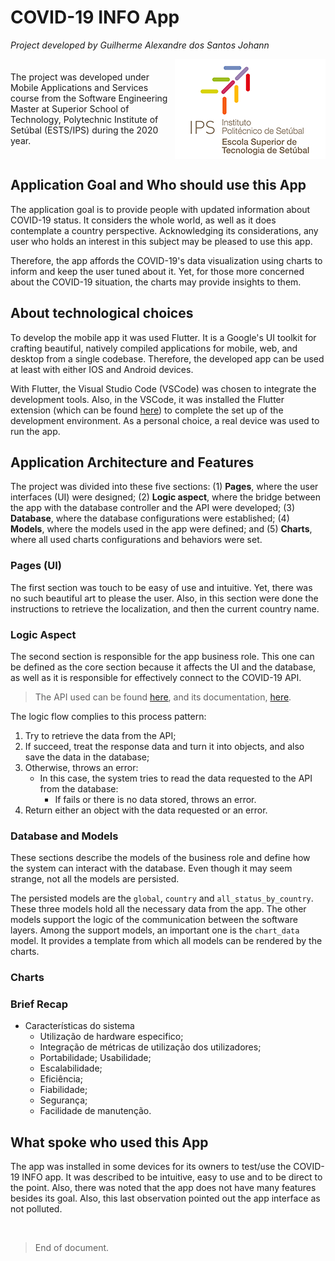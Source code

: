 # COVID-19 INFO App 

<div style="width:100%;">
  <p style="text-align: left;"><i>Project developed by Guilherme Alexandre dos Santos Johann</i></p>
</div>

<div style="display: flex; justify-content: space-around; align-items: center;">
  <p style="max-width:60%;">The project was developed under Mobile Applications and Services course from the Software Engineering Master at Superior School of Technology, Polytechnic Institute of Setúbal (ESTS/IPS) during the 2020 year.</p>
  <img src="https://github.com/gjohann7/covid_info/blob/master/docs/assets/logo-ESTS.png?raw=true" alt="IPS logo">
</div>

## Application Goal and Who should use this App

The application goal is to provide people with updated information about COVID-19
status. It considers the whole world, as well as it does contemplate a country
perspective. Acknowledging its considerations, any user who holds an interest in
this subject may be pleased to use this app.

Therefore, the app affords the COVID-19's data visualization using charts to inform
and keep the user tuned about it. Yet, for those more concerned about the COVID-19
situation, the charts may provide insights to them.

## About technological choices

To develop the mobile app it was used Flutter. It is a Google's UI toolkit for crafting
beautiful, natively compiled applications for mobile, web, and desktop from a single
codebase. Therefore, the developed app can be used at least with either IOS and Android
devices.

With Flutter, the Visual Studio Code (VSCode) was chosen to integrate the development
tools. Also, in the VSCode, it was installed the Flutter extension (which can be found
[here](https://marketplace.visualstudio.com/items?itemName=Dart-Code.flutter)) to
complete the set up of the development environment. As a personal choice, a real device
was used to run the app.

## Application Architecture and Features

The project was divided into these five sections: (1) **Pages**, where the user interfaces (UI)
were designed; (2) **Logic aspect**, where the bridge between the app with the database controller
and the API were developed; (3) **Database**, where the database configurations were established;
(4) **Models**, where the models used in the app were defined; and (5) **Charts**, where all
used charts configurations and behaviors were set.

### Pages (UI) 

The first section was touch to be easy of use and intuitive. Yet, there was no such
beautiful art to please the user. Also, in this section were done the instructions
to retrieve the localization, and then the current country name.

### Logic Aspect

The second section is responsible for the app business role. This one can be defined
as the core section because it affects the UI and the database, as well as it is
responsible for effectively connect to the COVID-19 API.

>The API used can be found [here](https://covid19api.com/), and its documentation, [here](https://documenter.getpostman.com/view/10808728/SzS8rjbc?version=latest).

The logic flow complies to this process pattern:
1. Try to retrieve the data from the API;
2. If succeed, treat the response data and turn it into objects, and also save the data in the database;
3. Otherwise, throws an error:
   - In this case, the system tries to read the data requested to the API from the database:
      - If fails or there is no data stored, throws an error.
4. Return either an object with the data requested or an error.

### Database and Models

These sections describe the models of the business role and define how the system
can interact with the database. Even though it may seem strange, not all the models
are persisted.

The persisted models are the `global`, `country` and `all_status_by_country`. These three
models hold all the necessary data from the app. The other models support the logic of the
communication between the software layers. Among the support models, an important one is the
`chart_data` model. It provides a template from which all models can be rendered by the
charts.

### Charts

### Brief Recap

- Características do sistema
  - Utilização de hardware especifico;
  - Integração de métricas de utilização dos utilizadores;
  - Portabilidade; Usabilidade;
  - Escalabilidade;
  - Eficiência;
  - Fiabilidade;
  - Segurança;
  - Facilidade de manutenção.

## What spoke who used this App

The app was installed in some devices for its owners to test/use the COVID-19 INFO app.
It was described to be intuitive, easy to use and to be direct to the point. Also,
there was noted that the app does not have many features besides its goal. Also, this
last observation pointed out the app interface as not polluted.

<br/>

>End of document.
